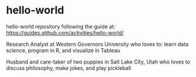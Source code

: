 # hello-world
hello-world repository following the guide at: https://guides.github.com/activities/hello-world/

Research Analyst at Western Governors University who loves to: learn data science, program in R, and visualize in Tableau

Husband and care-taker of two puppies in Salt Lake City, Utah who loves to discuss philosophy, make jokes, and play pickleball
